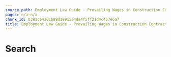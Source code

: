 ```yaml
---
source_path: Employment Law Guide - Prevailing Wages in Construction Contracts.md
pages: n/a-n/a
chunk_id: b381c6430cb88d19915e4da4f5ff21d4c457e6a7
title: Employment Law Guide - Prevailing Wages in Construction Contracts
---
```

# Search

